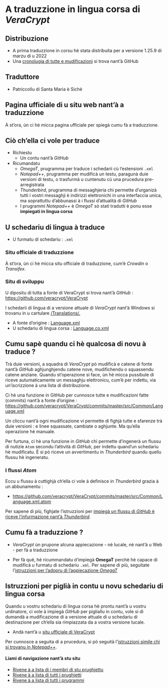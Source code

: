 # A traduzzione in lingua corsa di _VeraCrypt_

## Distribuzione
- A prima traduzzione in corsu hè stata distribuita per a versione 1.25.9 di marzu di u 2022
- Una [cronolugia di tutte e mudificazioni](https://github.com/veracrypt/VeraCrypt/commits/master/Translations/Language.co.xml) si trova nant’à GitHub

## Traduttore
- Patriccollu di Santa Maria è Sichè

## Pagina ufficiale di u situ web nant’à a traduzzione

À st’ora, ùn ci hè micca pagina ufficiale per spiegà cumu fà a traduzzione.

## Ciò ch’ella ci vole per traduce
- Richiestu
  - Un contu nant’à _GitHub_
- Ricumandatu
  - _OmegaT_, prugramma per traduce i schedarii cù l’estensioni `.xml`
  - _Notepad++_, prugramma per mudificà un testu, paragunà duie versioni di testu, o trasfurmà u cuntenutu cù una prucedura pre-arregistrata
  - _Thunderbird_, prugramma di messaghjeria chì permette d’urganizà tutti i vostri messaghji è indirizzi elettronichi in una interfaccia unica, ma soprattuttu d’abbunassi à i flussi d’attualità di _GitHub_
  - I prugrammi _Notepad++_ è _OmegaT_ sò stati tradutti è ponu esse **impiegati in lingua corsa**

## U schedariu di lingua à traduce

- U furmatu di schedariu : `.xml`

### Situ officiale di traduzzione

À st’ora, ùn ci hè micca situ officiale di traduzzione, cum’è _Crowdin_ o _Transifex_.

### Situ di sviluppu

U dipositu di tutta a fonte di VeraCrypt si trova nant’à _GitHub_ :  
   https://github.com/veracrypt/VeraCrypt

I schedarii di lingua di a versione attuale di _VeraCrypt_ nant’à Windows si trovanu in u cartulare [/Translations/.](https://github.com/veracrypt/VeraCrypt/tree/master/Translations)

- A fonte d’origine : [Language.xml](https://github.com/veracrypt/VeraCrypt/blob/master/src/Common/Language.xml)
- U schedariu di lingua corsa : [Language.co.xml](https://github.com/veracrypt/VeraCrypt/blob/master/Translations/Language.co.xml)

## Cumu sapè quandu ci hè qualcosa di novu à traduce ?

Trà duie versioni, a squadra di _VeraCrypt_ pò mudificà e catene di fonte nant’à _GitHub_ aghjunghjendu catene nove, mudifichendu o squassendu catene anziane. Quandu st’operazione si face, ùn hè micca pussibule di riceve autumaticamente un messaghju elettronicu, cum’è per indettu, via un’iscrizzione à una lista di distribuzione.
  
Ci hè una funzione in GitHub per cunnosce tutte e mudificazioni fatte (commits) nant’à a fonte d’origine :  
https://github.com/veracrypt/VeraCrypt/commits/master/src/Common/Language.xml
  
Un cliccu nant’à ogni mudificazione vi permette di fighjà tutte e sfarenze trà duie versioni : e linee squassate, cambiate o aghjunte. Ma qu’ella operazione hè manuale.
  
Per furtuna, ci hè una funzione in _GitHub_ chì permette d’ingenerà un flussu di nutizie `Atom` secondu l’attività di _GitHub_, per indettu quand’un schedariu hè mudificatu. È si pò riceve un avvertimentu in _Thunderbird_ quandu quellu flussu hè ingeneratu.

### I flussi _Atom_

Eccu u flussu à cuttighjà ch’ella ci vole à definisce in _Thunderbird_ grazia à un abbunamentu :
- https://github.com/veracrypt/VeraCrypt/commits/master/src/Common/Language.xml.atom
  
Per sapene di più, fighjate l’istruzzioni per [impiegà un flussu di _GitHub_ è riceve l’infurmazione nant’à _Thunderbird_](../../Flussu%20di%20nutizie.md).

## Cumu fà a traduzzione ?

- _VeraCrypt_ ùn prupone alcuna appiecazione - nè lucale, nè nant’à u Web - per fà a traduzzione

- Per fà què, hè ricummandatu d’impiegà __OmegaT__ perchè hè capace di mudificà u furmatu di schedariu `.xml`. Per sapene di più, seguitate l’[istruzzioni per l’adopru di l’appiecazione _OmegaT_](OmegaT.md)

## Istruzzioni per piglià in contu u novu schedariu di lingua corsa

Quandu u vostru schedariu di lingua corsa hè prontu nant’à u vostru urdinatore, ci vole à impiegà _GitHub_ per pigliallu in contu, vole si dì dumandà a mudificazione di a versione attuale di u schedariu di destinazione per ch’ella sia rimpiazzata da a vostra versione lucale.

- Andà nant’à u [situ ufficiale di VeraCrypt](https://github.com/veracrypt/VeraCrypt)

Per cunnosce a seguita di a prucedura, si pò seguità l'[istruzzioni simile chì si trovanu in _Notepad++_](https://github.com/Patriccollu/Lingua_Corsa-Infurmatica/blob/ceppu/Prughjetti/Notepad%2B%2B/Traduzzione.md#istruzzioni-per-pigli%C3%A0-in-contu-u-novu-schedariu-di-lingua-corsa).

#### Liami di navigazione nant’à stu situ
- [Rivene à a lista di i membri di stu prughjettu](./)
- [Rivene à a lista di tutti i prughjetti](../)
- [Rivene à a lista di tutti i prugrammi](../../../../#readme)
